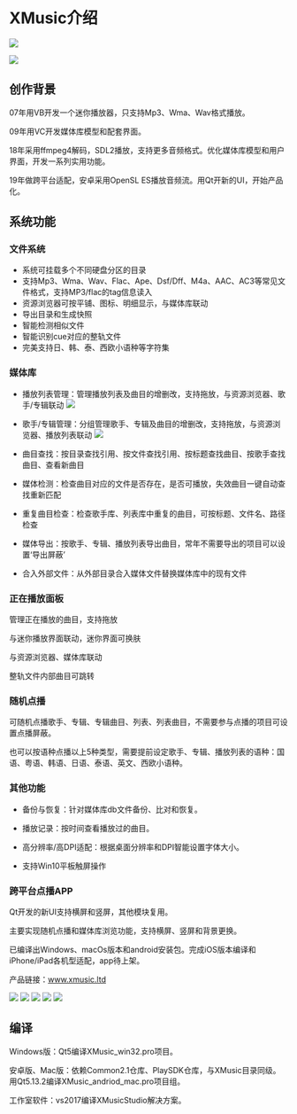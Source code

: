 # **XMusic介绍**
![](https://musicrossoft.coding.net/p/XMusic/git/raw/master/XMusicStudio.jpg)

![](https://musicrossoft.coding.net/p/Musicrossoft/git/raw/master/web/pic0.jpg)

## **创作背景**
07年用VB开发一个迷你播放器，只支持Mp3、Wma、Wav格式播放。  

09年用VC开发媒体库模型和配套界面。  
  
18年采用ffmpeg4解码，SDL2播放，支持更多音频格式。优化媒体库模型和用户界面，开发一系列实用功能。

19年做跨平台适配，安卓采用OpenSL ES播放音频流。用Qt开新的UI，开始产品化。

## **系统功能**
### 文件系统
* 系统可挂载多个不同硬盘分区的目录
* 支持Mp3、Wma、Wav、Flac、Ape、Dsf/Dff、M4a、AAC、AC3等常见文件格式，支持MP3/flac的tag信息读入
* 资源浏览器可按平铺、图标、明细显示，与媒体库联动
* 导出目录和生成快照
* 智能检测相似文件
* 智能识别cue对应的整轨文件
* 完美支持日、韩、泰、西欧小语种等字符集

### 媒体库
* 播放列表管理：管理播放列表及曲目的增删改，支持拖放，与资源浏览器、歌手/专辑联动
![](https://musicrossoft.coding.net/p/XMusic/git/raw/master/XMusicStudio_Playlist.jpg)

* 歌手/专辑管理：分组管理歌手、专辑及曲目的增删改，支持拖放，与资源浏览器、播放列表联动
![](https://musicrossoft.coding.net/p/XMusic/git/raw/master/XMusicStudio_SingerAlbum.jpg)

* 曲目查找：按目录查找引用、按文件查找引用、按标题查找曲目、按歌手查找曲目、查看新曲目

* 媒体检测：检查曲目对应的文件是否存在，是否可播放，失效曲目一键自动查找重新匹配

* 重复曲目检查：检查歌手库、列表库中重复的曲目，可按标题、文件名、路径检查

* 媒体导出：按歌手、专辑、播放列表导出曲目，常年不需要导出的项目可以设置‘导出屏蔽’

* 合入外部文件：从外部目录合入媒体文件替换媒体库中的现有文件

### 正在播放面板
管理正在播放的曲目，支持拖放

与迷你播放界面联动，迷你界面可换肤

与资源浏览器、媒体库联动

整轨文件内部曲目可跳转

### 随机点播
可随机点播歌手、专辑、专辑曲目、列表、列表曲目，不需要参与点播的项目可设置点播屏蔽。

也可以按语种点播以上5种类型，需要提前设定歌手、专辑、播放列表的语种：国语、粤语、韩语、日语、泰语、英文、西欧小语种。

### 其他功能
* 备份与恢复：针对媒体库db文件备份、比对和恢复。

* 播放记录：按时间查看播放过的曲目。

* 高分辨率/高DPI适配：根据桌面分辨率和DPI智能设置字体大小。

* 支持Win10平板触屏操作

### 跨平台点播APP
Qt开发的新UI支持横屏和竖屏，其他模块复用。

主要实现随机点播和媒体库浏览功能，支持横屏、竖屏和背景更换。

已编译出Windows、macOs版本和android安装包。完成iOS版本编译和iPhone/iPad各机型适配，app待上架。

产品链接：www.xmusic.ltd

![](https://musicrossoft.coding.net/p/Musicrossoft/git/raw/master/web/pic5.jpg)
![](https://musicrossoft.coding.net/p/Musicrossoft/git/raw/master/web/pic1.jpg)
![](https://musicrossoft.coding.net/p/Musicrossoft/git/raw/master/web/pic2.jpg)
![](https://musicrossoft.coding.net/p/Musicrossoft/git/raw/master/web/pic3.jpg)
![](https://musicrossoft.coding.net/p/Musicrossoft/git/raw/master/web/pic4.jpg)

## 编译
Windows版：Qt5编译XMusic_win32.pro项目。

安卓版、Mac版：依赖Common2.1仓库、PlaySDK仓库，与XMusic目录同级。用Qt5.13.2编译XMusic_andriod_mac.pro项目组。

工作室软件：vs2017编译XMusicStudio解决方案。
